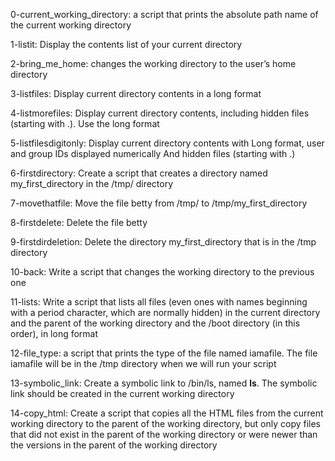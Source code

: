  0-current_working_directory: a script that prints the absolute path name of the current working directory
 
 1-listit: Display the contents list of your current directory 
 
 2-bring_me_home: changes the working directory to the user’s home directory 
 
 3-listfiles: Display current directory contents in a long format 
 
 4-listmorefiles: Display current directory contents, including hidden files (starting with .). Use the long format 
 
 5-listfilesdigitonly: Display current directory contents with Long format,  user and group IDs displayed numerically And hidden files (starting with .) 
 
 6-firstdirectory: Create a script that creates a directory named my_first_directory in the /tmp/ directory 
 
 7-movethatfile: Move the file betty from /tmp/ to /tmp/my_first_directory 
 
 8-firstdelete: Delete the file betty 
 
 9-firstdirdeletion: Delete the directory my_first_directory that is in the /tmp directory 
 
 10-back: Write a script that changes the working directory to the previous one
 
 11-lists: Write a script that lists all files (even ones with names beginning with a period character, which are normally hidden) in the current directory and the parent of the working directory and the /boot directory (in this order), in long format 
 
 12-file_type: a script that prints the type of the file named iamafile. The file iamafile will be in the /tmp directory when we will run your script 
 
 13-symbolic_link: Create a symbolic link to /bin/ls, named __ls__. The symbolic link should be created in the current working directory 
 
 14-copy_html: Create a script that copies all the HTML files from the current working directory to the parent of the working directory, but only copy files that did not exist in the parent of the working directory or were newer than the versions in the parent of the 
working directory 


